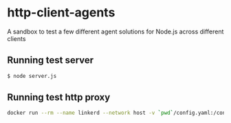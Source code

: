 # http-client-agents
A sandbox to test a few different agent solutions for Node.js across different clients

## Running test server

```bash
$ node server.js
```

## Running test http proxy

```bash
docker run --rm --name linkerd --network host -v `pwd`/config.yaml:/config.yaml buoyantio/linkerd:1.7.4 /config.yaml
```
